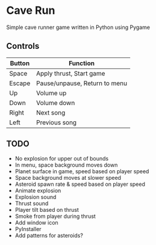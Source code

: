 # Cave Run

Simple cave runner game written in Python using Pygame


## Controls

| Button | Function                      |
|--------|-------------------------------|
| Space  | Apply thrust, Start game      |
| Escape | Pause/unpause, Return to menu |
| Up     | Volume up                     |
| Down   | Volume down                   |
| Right  | Next song                     |
| Left   | Previous song                 |


## TODO

* No explosion for upper out of bounds
* In menu, space background moves down
* Planet surface in game, speed based on player speed
* Space background moves at slower speed
* Asteroid spawn rate & speed based on player speed
* Animate explosion
* Explosion sound
* Thrust sound
* Player tilt based on thrust
* Smoke from player during thrust
* Add window icon
* PyInstaller
* Add patterns for asteroids?
